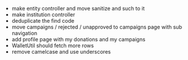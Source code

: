 - make entity controller and move sanitize and such to it
- make institution controller
- deduplicate the find code
- move campaigns / rejected / unapproved to campaigns page with sub navigation
- add profile page with my donations and my campaigns
- WalletUtil should fetch more rows
- remove camelcase and use underscores